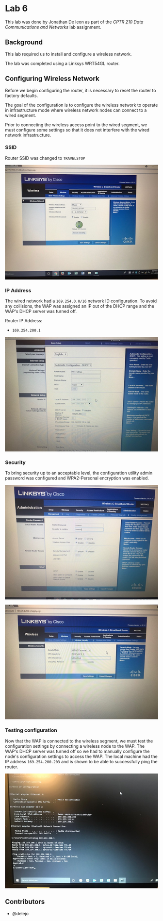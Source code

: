 # Lab 6

This lab was done by Jonathan De leon as part of the *CPTR 210 Data Communications and Networks* lab assignment.

## Background

This lab required us to install and configure a wireless network.

The lab was completed using a Linksys WRT54GL router.

## Configuring Wireless Network

Before we begin configuring the router, it is necessary to reset the router to factory defaults.

The goal of the configuration is to configure the wireless network to operate in infrastructure mode where wireless network nodes can connect to a wired segment.

Prior to connecting the wireless access point to the wired segment, we must configure some settings so that it does not interfere with the wired network infrastructure. 

### SSID
Router SSID was changed to `TRAVELSTOP`

![SSID](img/ssid.JPG)

### IP Address

The wired network had a `169.254.0.0/16` network ID configuration. To avoid any collisions, the WAP was assigned an IP out of the DHCP range and the WAP's DHCP server was turned off.

Router IP Address:

* `169.254.200.1`


![Router IP](img/router_ip.JPG)

### Security

To bring security up to an acceptable level, the configuration utility admin password was configured and WPA2-Personal encryption was enabled.

![Admin password](img/admin_password.JPG)

![WPA2-Personal](img/passphrase.JPG)

### Testing configuration

Now that the WAP is connected to the wireless segment, we must test the configuration settings by connecting a wireless node to the WAP. The WAP's DHCP server was turned off so we had to manually configure the node's configuration settings to access the WAP. The local machine had the IP address `169.254.200.203` and is shown to be able to successfully ping the router.

![Router ping](img/router_ping.JPG)

## Contributors
* @delejo